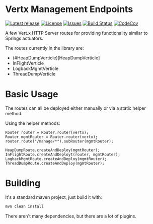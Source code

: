 # Vertx Management Endpoints

[![Latest release](https://img.shields.io/github/release/yaytay/vertx-management-endpoints.svg)](https://github.com/yaytay/vertx-management-endpoints/latest)
[![License](https://img.shields.io/github/license/yaytay/vertx-management-endpoints)](https://github.com/yaytay/vertx-management-endpoints/blob/master/LICENCE.md)
[![Issues](https://img.shields.io/github/issues/yaytay/vertx-management-endpoints)](https://github.com/yaytay/vertx-management-endpoints/issues)
[![Build Status](https://github.com/yaytay/vertx-management-endpoints/actions/workflows/buildtest.yml/badge.svg)](https://github.com/Yaytay/vertx-management-endpoints/actions/workflows/buildtest.yml)
[![CodeCov](https://codecov.io/gh/Yaytay/vertx-management-endpoints/branch/main/graph/badge.svg?token=ACHVK20T9Q)](https://codecov.io/gh/Yaytay/vertx-management-endpoints)

A few Vert.x HTTP Server routes for providing functionality similar to Springs actuators.

The routes currently in the library are:
- (#HeapDumpVerticle)[HeapDumpVerticle]
- InFlightVerticle
- LogbackMgmtVerticle
- ThreadDumpVerticle

# Basic Usage

The routes can all be deployed either manually or via a static helper method.

Using the helper methods:
```
Router router = Router.router(vertx);
Router mgmtRouter = Router.router(vertx);
router.route("/manage/*").subRouter(mgmtRouter);
    
HeapDumpRoute.createAndDeploy(mgmtRouter);
InFlightRoute.createAndDeployt(router, mgmtRouter);
LogbackMgmtRoute.createAndDeploy(mgmtRouter);
ThreadDumpRoute.createAndDeploy(mgmtRouter);
```

## 


# Building

It's a standard maven project, just build it with:
```sh
mvn clean install
```

There aren't many dependencies, but there are a lot of plugins.